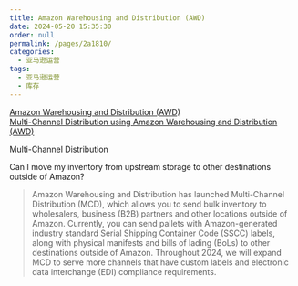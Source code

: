 ```yaml
---
title: Amazon Warehousing and Distribution (AWD)
date: 2024-05-20 15:35:30
order: null
permalink: /pages/2a1810/
categories: 
  - 亚马逊运营
tags: 
  - 亚马逊运营
  - 库存
---
```


[Amazon Warehousing and Distribution (AWD)](https://sellercentral.amazon.com/asdn/about/ref=xx_asdn_dnav_xx)  
[Multi-Channel Distribution using Amazon Warehousing and Distribution (AWD)](https://sellercentral.amazon.com/help/hub/reference/GEPTXX9PMMXUKMK9)  

Multi-Channel Distribution

Can I move my inventory from upstream storage to other destinations outside of Amazon?

> Amazon Warehousing and Distribution has launched Multi-Channel Distribution (MCD), which allows you to send bulk inventory to wholesalers, business (B2B) partners and other locations outside of Amazon. Currently, you can send pallets with Amazon-generated industry standard Serial Shipping Container Code (SSCC) labels, along with physical manifests and bills of lading (BoLs) to other destinations outside of Amazon. Throughout 2024, we will expand MCD to serve more channels that have custom labels and electronic data interchange (EDI) compliance requirements.
